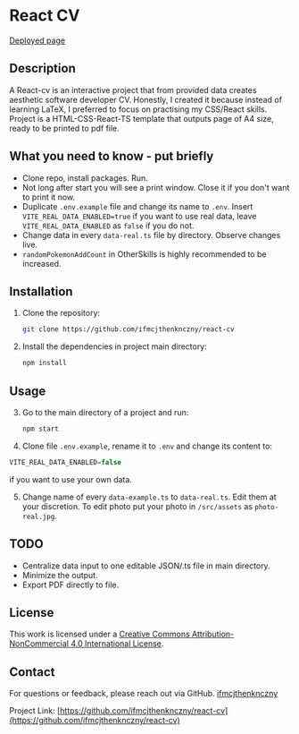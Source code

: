 # React CV

[Deployed page](https://react-cv-ifmcjthenknczny.vercel.app/)

## Description

A React-cv is an interactive project that from provided data creates aesthetic software developer CV. Honestly, I created it because instead of learning LaTeX, I preferred to focus on practising my CSS/React skills. Project is a HTML-CSS-React-TS template that outputs page of A4 size, ready to be printed to pdf file.

## What you need to know - put briefly

* Clone repo, install packages. Run.
* Not long after start you will see a print window. Close it if you don't want to print it now.
* Duplicate `.env.example` file and change its name to `.env`. Insert `VITE_REAL_DATA_ENABLED=true` if you want to use real data, leave `VITE_REAL_DATA_ENABLED` as `false` if you do not.
* Change data in every `data-real.ts` file by directory. Observe changes live.
* `randomPokemonAddCount` in OtherSkills is highly recommended to be increased.

## Installation

1. Clone the repository:
   ```bash
   git clone https://github.com/ifmcjthenknczny/react-cv
   ```
2. Install the dependencies in project main directory:
   ```bash
   npm install
   ```

## Usage

3. Go to the main directory of a project and run:
    ```bash
    npm start
    ```

4. Clone file `.env.example`, rename it to `.env` and change its content to:
```js
VITE_REAL_DATA_ENABLED=false
```
if you want to use your own data.

5. Change name of every `data-example.ts` to `data-real.ts`. Edit them at your discretion. To edit photo put your photo in `/src/assets` as `photo-real.jpg`.

## TODO

* Centralize data input to one editable JSON/.ts file in main directory.
* Minimize the output.
* Export PDF directly to file.

## License

This work is licensed under a [Creative Commons Attribution-NonCommercial 4.0 International License](https://creativecommons.org/licenses/by-nc/4.0/).

## Contact

For questions or feedback, please reach out via GitHub.
[ifmcjthenknczny](https://github.com/ifmcjthenknczny)  

Project Link: [https://github.com/ifmcjthenknczny/react-cv](https://github.com/ifmcjthenknczny/react-cv)